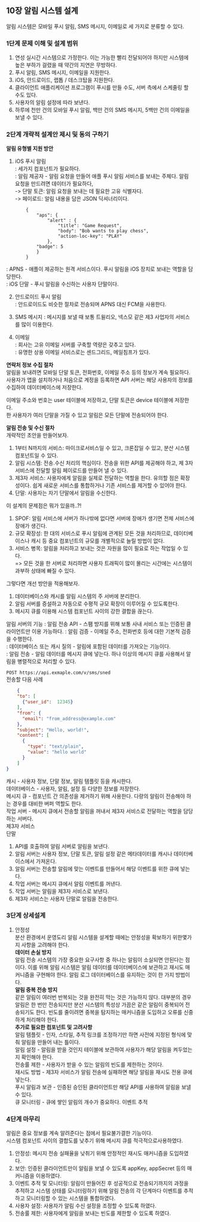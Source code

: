## 10장 알림 시스템 설계  

알림 시스템은 모바일 푸시 알림, SMS 메시지, 이메일로 세 가지로 분류할 수 있다.  

### 1단계 문제 이해 및 설계 범위  
1. 연성 실시간 시스템으로 가정한다. 이는 가능한 빨리 전달되어야 하지만 시스템에 높은 부하가 걸렸을 때 약간의 지연은 무방하다.    
2. 푸시 알림, SMS 메시지, 이메일을 지원한다. 
3. iOS, 안드로이드, 랩톱 / 데스크탑을 지원한다.  
4. 클라이언트 애플리케이션 프로그램이 푸시를 만들 수도, 서버 측에서 스케줄링 할 수도 있다.  
5. 사용자의 알림 설정에 따라 보낸다.  
6. 하루에 천만 건의 모바일 푸시 알림, 백만 건의 SMS 메시지, 5백만 건의 이메일을 보낼 수 있다.  

### 2단계 개략적 설계안 제시 및 동의 구하기   

**알림 유형별 지원 방안**  
1. iOS 푸시 알림  
: 세가지 컴포넌트가 필요하다.  
: 알림 제공자 - 알림 요청을 만들어 애플 푸시 알림 서비스를 보내는 주체다. 알림 요청을 만드려면 데이터가 필요하다,  
    -> 단말 토큰: 알림 요청을 보내는 데 필요한 고유 식별자다.  
    -> 페이로드: 알림 내용을 담은 JSON 딕셔너리이다.  
    ``` 
        {
            "aps": {
                "alert" : {
                    "title": "Game Request",
                    "body": "Bob wants to play chess",
                    "action-loc-key": "PLAY"
                },
            "badge": 5
            }
        }
    ```
: APNS - 애플이 제공하는 원격 서비스이다. 푸시 알림을 iOS 장치로 보내는 역할을 담당한다.   
: iOS 단말 - 푸시 알림을 수신하는 사용자 단말이다.  

2. 안드로이드 푸시 알림  
: 안드로이드도 비슷한 절차로 전송되며 APNS 대신 FCM을 사용한다.  

3. SMS 메시지
: 메시지를 보낼 때 보통 트윌리오, 넥스모 같은 제3 사업자의 서비스를 많이 이용한다. 

4. 이메일  
: 회사는 고유 이메일 서버를 구축할 역량은 갖추고 있다.  
: 유명한 상용 이메일 서비스로는 센드그리드, 메일침프가 있다.  


**연락처 정보 수집 절차**    
알림을 보내려면 모바일 단말 토큰, 전화번호, 이메일 주소 등의 정보가 계속 필요하다.  
사용자가 앱을 설치하거나 처음으로 계정을 등록하면 API 서버는 해당 사용자의 정보를 수집하여 데이터베이스에 저장한다.   

이메일 주소와 번호는 user 테이블에 저장하고, 단말 토큰은 device 테이블에 저장한다.  
한 사용자가 여러 단말을 가질 수 있고 알림은 모든 단말에 전송되어야 한다.  


**알림 전송 및 수신 절차**  
개략적인 초안을 만들어보자.  
1. 1부터 N까지의 서비스: 마이크로서비스일 수 있고, 크론잡일 수 있고, 분산 시스템 컴포넌트일 수 있다.  
2. 알림 시스템: 전송.수신 처리의 핵심이다. 전송을 위한 API를 제공해야 하고, 제 3자 서비스에 전달할 알림 페이로드를 만들어 낼 수 있다.  
3. 제3자 서비스: 사용자에게 알림을 실제로 전달하는 역할을 한다. 유의할 점은 확장성이다. 쉽게 새로운 서비스를 통합하거나 기존 서비스를 제거할 수 있어야 한다. 
4. 단말: 사용자는 자기 단말에서 알림을 수신한다.  

이 설계의 문제점은 뭐가 있을까..?!

1. SPOF: 알림 서비스에 서버가 하나밖에 없다면 서버에 장애가 생기면 전체 서비스에 장애가 생긴다.  
2. 규모 확장성: 한 대의 서비스로 푸시 알림에 관계된 모든 것을 처리하므로, 데이터베이스나 캐시 등 중요 컴포넌트의 규모를 개별적으로 늘릴 방법이 없다.  
3. 서비스 병목: 알림을 처리하고 보내는 것은 자원을 많이 필요로 하는 작업일 수 있다.   
=> 모든 것을 한 서버로 처리하면 사용자 트래픽이 많이 몰리는 시간에는 시스템이 과부하 상태에 빠질 수 있다.  

그렇다면 개선 방안을 적용해보자.  
1. 데이터베이스와 캐시를 알림 시스템의 주 서버에 분리한다.  
2. 알림 서버를 증설하고 자동으로 수평적 규모 확장이 이루어질 수 있도록한다.  
3. 메시지 큐를 이용해 시스템 컴포넌트 사이의 강한 결합을 끊는다.  

알림 서버의 기능
: 알림 전송 API - 스팸 방지를 위해 보통 사내 서비스 또는 인증된 클라이언트만 이용 가능하다. 
: 알림 검증 - 이메일 주소, 전화번호 등에 대한 기본적 검증을 수행한다.  
: 데이터베이스 또는 캐시 질의 - 알림에 포함된 데이터를 가져오는 기능이다.  
: 알림 전송 - 알림 데이터를 메시지 큐에 넣는다. 하나 이상의 메시지 큐를 사용해서 알림을 병렬적으로 처리할 수 있다.  

`POST https://api.exmaple.com/v/sms/sned`  
전송할 다음 사례 
```json
    {
    "to": [
      {"user_id":  12345}
    ],
    "from": {
      "email": "from_address@example.com"
    },
    "subject": "Hello, world!",
    "content": [
      {
        "type": "text/plain",
        "value": "hello world"
      }
    ]  
}
```  

캐시 - 사용자 정보, 단말 정보, 알림 템플릿 등을 캐시한다.  
데이터베이스 - 사용자, 알림, 설정 등 다양한 정보를 저장한다.   
메시지 큐 - 컴포넌트 간 의존성을 제거하기 위해 사용한다. 다량의 알림이 전송해야 하는 경우를 대비한 버퍼 역할도 한다.   
작업 서버 - 메시지 큐에서 전송할 알림을 꺼내서 제3자 서비스로 전달하는 역할을 담당하는 서버다.    
제3자 서비스  
단말  

1. API를 호출하여 알림 서버로 알림을 보낸다. 
2. 알림 서버는 사용자 정보, 단말 토큰, 알림 설정 같은 메타데이터를 캐시나 데이터베이스에서 가져온다.  
3. 알림 서버는 전송할 알림에 맞는 이벤트를 만들어서 해당 이벤트를 위한 큐에 넣는다.  
4. 작업 서버는 메시지 큐에서 알림 이벤트를 꺼낸다.  
5. 작업 서버는 알림을 제3자 서비스로 보낸다.  
6. 제3자 서비스는 사용자 단말로 알림을 전송한다.  

### 3단계 상세설계    

1. 안정성  
분산 환경에서 운영도리 알림 시스템을 설계할 때에는 안정성을 확보하기 위한몇가지 사항을 고려해야 한다.  
**데이터 손실 방지**  
알림 전송 시스템의 가장 중요한 요구사항 중 하나는 알림이 소실되면 안된다는 점이다. 이를 위해 알림 시스템은 알림 데이터를 데이터베이스에 보관하고 재시도 매커니즘을 구현해야 한다. 알림 로그 데이터베이스를 유지하는 것이 한 가지 방법이다.  
**알림 중복 전송 방지**  
같은 알림이 여러번 반복되는 것을 완전히 막는 것은 가능하지 않다. 대부분의 경우 알림은 한 번만 전송되지만 분산 시스템의 특성상 가끔은 같은 알림이 중복되어 전송되기도 한다. 빈도를 줄이려면 중복을 탐지하는 매커니즘을 도입하고 오류를 신중하게 처리해야 한다.  
**추가로 필요한 컴포넌트 및 고려사항**  
알림 템플릿 - 인자, 스타일, 추적 링크를 조정하기만 하면 사전에 지정된 형식에 맞춰 알림을 만들어 내는 틀이다.  
알림 설정 - 알림을 받을 것인지 테이블에 보관하여 사용자가 해당 알림을 켜두었는지 확인해야 한다.  
전송률 제한 - 사용자가 받을 수 있는 알림의 빈도를 제한하는 것이다.  
재시도 방법 - 제3자 서비스가 알림 전송에 실패하면 해당 알림을 재시도 전용 큐에 넣는다.  
푸시 알림과 보관 - 인증된 승인된 클라이언트만 해당 API를 사용하여 알림을 보낼 수 있다.  
큐 모니터링 - 큐에 쌓인 알림의 개수가 중요하다. 
이벤트 추적

### 4단계 마무리  

알림은 중요 정보를 계속 알려준다는 점에서 필요불가결한 기능이다.  
시스템 컴포넌트 사이의 결합도를 낮추기 위해 메시지 큐를 적극적으로사용하였다.  

1. 안정성: 메시지 전송 실패율을 낮취기 위해 안정적인 재시도 매커니즘을 도입하였다.  
2. 보안: 인증된 클라이언트만이 알림을 보낼 수 있도록 appKey, appSecret 등의 매커니즘을 이용하였다.  
3. 이벤트 추적 및 모니터링: 알림이 만들어진 후 성공적으로 전송되기까지의 과정을 추적하고 시스템 상태를 모니터링하기 위해 알림 전송의 각 단계마다 이벤트를 추적하고 모니터링할 수 있는 시스템을 통합하였다.  
4. 사용자 설정: 사용자가 알림 수신 설정을 조정할 수 있도록 하였다. 
5. 전송률 제한: 사용자에게 알림을 보내는 빈도를 제한할 수 있도록 하였다.  